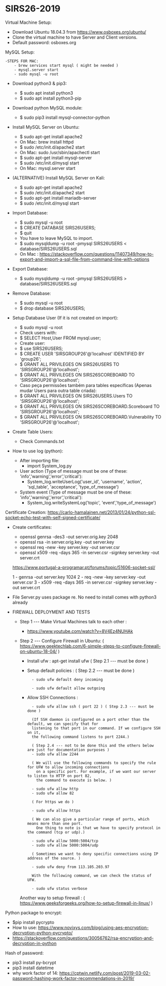 # SIRS26-2019

Virtual Machine Setup:
- Download Ubuntu 18.04.3 from https://www.osboxes.org/ubuntu/
- Clone the virtual machine to have Server and Client versions.
- Default password: osboxes.org

MySQL Setup:

	-STEPS FOR MAC:
		- brew services start mysql ( might be needed )
		- mysql.server start
		- sudo mysql -u root
		
- Download python3 & pip3:
	- $ sudo apt install python3
	- $ sudo apt install python3-pip 
- Download python MySQL module: 
	- $ sudo pip3 install mysql-connector-python
- Install MySQL Server on Ubuntu: 
	- $ sudo apt-get install apache2
	- On Mac: brew install httpd
	- $ sudo /etc/init.d/apache2 start
	- On Mac: sudo /usr/sbin/apachectl start
	- $ sudo apt-get install mysql-server
	- $ sudo /etc/init.d/mysql start
	- On Mac:  mysql.server start
- (ALTERNATIVE) Install MySQL Server on Kali: 
	- $ sudo apt-get install apache2
	- $ sudo /etc/init.d/apache2 start
	- $ sudo apt-get install mariadb-server
	- $ sudo /etc/init.d/mysql start
- Import Database:
	- $ sudo mysql -u root
	- $ CREATE DATABASE SIRS26USERS;
	- $ quit
	- You have to leave MySQL to import.
	- $ sudo mysqldump -u root -pmysql SIRS26USERS < database/SIRS26USERS.sql
	- On Mac : https://stackoverflow.com/questions/11407349/how-to-export-and-import-a-sql-file-from-command-line-with-options
- Export Database:
	- $ sudo mysqldump -u root -pmysql SIRS26USERS > database/SIRS26USERS.sql
- Remove Database:
	- $ sudo mysql -u root
	- $ drop database SIRS26USERS;
- Setup Database User (If it is not created on import):
	- $ sudo mysql -u root
	- Check users with:
	- $ SELECT Host,User FROM mysql.user;
	- Create user:
	- $ use SIRS26USERS;
	- $ CREATE USER 'SIRSGROUP26'@'localhost' IDENTIFIED BY 'group26';
	- $ GRANT ALL PRIVILEGES ON SIRS26USERS TO 'SIRSGROUP26'@'localhost';
	- $ GRANT ALL PRIVILEGES ON SIRS26SCOREBOARD TO 'SIRSGROUP26'@'localhost';
	- Caso peça permissões também para tables específicas (Apenas mudar Users para outra table criada):
	- $ GRANT ALL PRIVILEGES ON SIRS26USERS.Users TO 'SIRSGROUP26'@'localhost';
	- $ GRANT ALL PRIVILEGES ON SIRS26SCOREBOARD.Scoreboard TO 'SIRSGROUP26'@'localhost';
	- $ GRANT ALL PRIVILEGES ON SIRS26SCOREBOARD.Vulnerability TO 'SIRSGROUP26'@'localhost';
- Create Table Users:
	- Check Commands.txt

- How to use log (python):
	- After importing file:
		- import System_log.py
	- User action (Type of message must be one of these: 'info','warning','error','critical'):
		- System_log.writeUserLog('user_id', 'username', 'action', 'sql_table', 'acceptance', 'type_of_message')
	- System event (Type of message must be one of these: 'info','warning','error','critical'):
		- System_log.writeSystemLog('topic', 'event','type_of_message')

Certificate Creation: https://carlo-hamalainen.net/2013/01/24/python-ssl-socket-echo-test-with-self-signed-certificate/ 

- Create certificates:
	- openssl genrsa -des3 -out server.orig.key 2048
	- openssl rsa -in server.orig.key -out server.key
	- openssl req -new -key server.key -out server.csr
	- openssl x509 -req -days 365 -in server.csr -signkey server.key -out server.crt
	
	https://www.portugal-a-programar.pt/forums/topic/51606-socket-ssl/
	
	1 - genrsa -out server.key 1024
	2 - req -new -key server.key -out server.csr
	3 - x509 -req -days 365 -in server.csr -signkey server.key -out server.crt


- File Server.py uses package re. No need to install comes with python3 already




- FIREWALL DEPLOYMENT AND TESTS

	- Step 1 --- Make Virtual Machines talk to each other :

		- https://www.youtube.com/watch?v=8V4Ez4NUHAk

	- Step 2 --- Configure Firewall in Ubuntu: ( https://www.geektechlab.com/6-simple-steps-to-configure-firewall-on-ubuntu-18-04/ )
		
		- Install ufw : apt-get install ufw ( Step 2.1 --- must be done )
		
		- Setup default policies : ( Step 2.2 --- must be done )
		
				- sudo ufw default deny incoming
				
				- sudo ufw default allow outgoing
				
		- Allow SSH Connections : 
		
				- sudo ufw allow ssh ( port 22 ) ( Step 2.3 --- must be done )

				(If SSH daemon is configured on a port other than the default, we can specify that for
				listening to that port in our command. If we configure SSH on it, 
				the following command listens to port 2244.)
				
				( Step 2.4 --- not to be done this and the others below are just for documentation purposes )
				- sudo ufw allow 2244  
				
				( We will use the following commands to specify the rule for UFW to allow incoming connections
				  on a specific port. For example, if we want our server to listen to HTTP on port 82,
				  the command to execute is below. )
				  
				- sudo ufw allow http
				- sudo ufw allow 82
			
				( For https we do )
				
				- sudo ufw allow https
			
				( We can also give a particular range of ports, which means more than one port. 
				  One thing to note is that we have to specify protocol in the command (tcp or udp).)
				  
				- sudo ufw allow 5000:5004/tcp
				- sudo ufw allow 5000:5004/udp

				( Sometimes we want to deny specific connections using IP address of the source. )

				- sudo ufw deny from 113.105.203.97

				With the following command, we can check the status of UFW.

				- sudo ufw status verbose
			
 		Another way to setup firewall :  ( https://www.geeksforgeeks.org/how-to-setup-firewall-in-linux/ )

Python package to encrypt:
- $pip install pycrypto
- How to use: https://www.novixys.com/blog/using-aes-encryption-decryption-python-pycrypto/
- https://stackoverflow.com/questions/30056762/rsa-encryption-and-decryption-in-python
	


Hash of password:
- pip3 install py-bcrypt
- pip3 install datetime
- why work factor of 14: https://cptwin.netlify.com/post/2019-03-02-password-hashing-work-factor-recommendations-in-2019/



